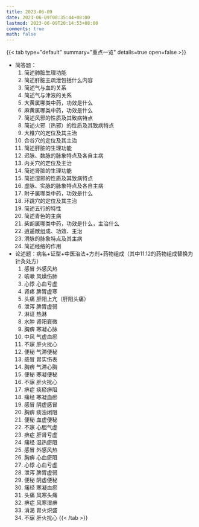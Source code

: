 ```yaml
---
title: 2023-06-09
date: 2023-06-09T08:35:44+08:00
lastmod: 2023-06-09T20:14:53+08:00
comments: true
math: false
---
```


{{< tab type="default" summary="重点一览" details=true open=false >}}
- 简答题：
    1. 简述肺脏生理功能
    2. 简述肝脏主疏泄包括什么内容
    3. 简述气与血的关系
    4. 简述气与津液的关系
    5. 大黄属哪类中药，功效是什么
    6. 麻黄属哪类中药，功效是什么
    7. 简述风邪的性质及其致病特点
    8. 简述火邪（热邪）的性质及其致病特点
    9. 大椎穴的定位及其主治
    10. 合谷穴的定位及其主治
    11. 简述肝脏的生理功能
    12. 迟脉、数脉的脉象特点及各自主病
    13. 内关穴的定位及主治
    14. 简述肾脏的生理功能
    15. 简述湿邪的性质及其致病特点
    16. 虚脉、实脉的脉象特点及各自主病
    17. 附子属哪类中药，功效是什么
    18. 环跳穴的定位及其主治
    19. 简述五行的特性
    20. 简述青色的主病
    21. 柴胡属哪类中药，功效是什么，主治什么
    22. 逍遥散组成、功效、主治
    23. 滑脉的脉象特点及其主病
    24. 简述经络的作用
- 论述题：病名+证型+中医治法+方剂+药物组成（其中11.12的药物组成替换为针灸处方）
    1. 感冒 外感风热
    2. 咳嗽 风燥伤肺
    3. 心悸 心血亏虚
    4. 肾疼 脾胃虚寒
    5. 头痛 肝阳上亢（肝阳头痛）
    6. 泄泻 脾胃虚弱
    7. 淋证 热淋
    8. 水肿 肾阳衰微
    9. 胸痹 寒凝心脉
    10. 中风 气虚血瘀
    11. 不寐 肝火扰心
    12. 便秘 气滞便秘
    13. 感冒 胃实伤表
    14. 胸痹 气滞心胸
    15. 便秘 寒凝便秘
    16. 不寐 肝火扰心
    17. 痹症 痰瘀痹阻
    18. 痛经 寒凝血瘀
    19. 感冒 阴虚感冒
    20. 胸痹 痰浊闭阻
    21. 便秘 血虚便秘
    22. 不寐 心胆气虚
    23. 痹症 肝肾亏虚
    24. 痛经 湿热瘀阻
    25. 感冒 外感风热
    26. 胸痹 心血瘀阻
    27. 心悸 心血亏虚
    28. 泄泻 脾胃虚弱
    29. 便秘 阴虚便秘
    30. 痛经 寒凝血瘀
    31. 头痛 风寒头痛
    32. 痹症 风寒湿痹
    33. 消渴 胃火炽盛
    34. 不寐 肝火扰心
{{< /tab >}}



